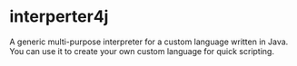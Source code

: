 # interperter4j
A generic multi-purpose interpreter for a custom language written in Java. You can use it to create your own custom language for quick scripting.

